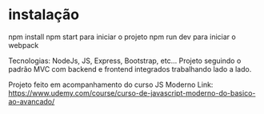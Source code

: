 # instalação
npm install
npm start para iniciar o projeto
npm run dev para iniciar o webpack

Tecnologias: NodeJs, JS, Express, Bootstrap, etc...
Projeto seguindo o padrão MVC com backend e frontend integrados trabalhando lado a lado.

Projeto feito em acompanhamento do curso JS Moderno
Link: https://www.udemy.com/course/curso-de-javascript-moderno-do-basico-ao-avancado/

